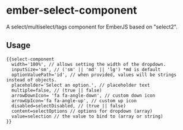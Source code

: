 # ember-select-component
A select/multiselect/tags component for EmberJS based on "select2".

## Usage
```
{{select-component
  width='100%', // allows setting the width of the dropdown.
  inputSize='sm', // ('sm' || 'md' || 'lg') *md is default 
  optionValuePath='id', // when provided, values will be strings instead of objects.
  placeholder='Select an option.', // placeholder text
  multiple=false, // (true || false)
  arrowDownIcon= 'fa fa-angle-down', // custom down icon
  arrowUpIcon='fa fa-angle-up', // custom up icon
  disabled=selectDisabled, // (true || false)
  content=selectOptions // options for dropdown (array)
  value=selection // the value to bind to (array or string)
}}
```
